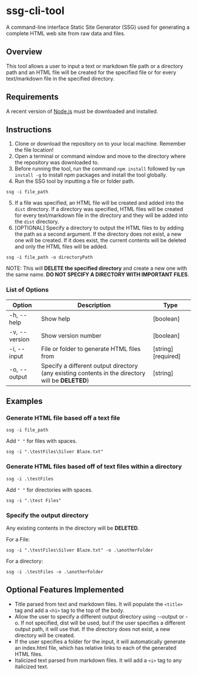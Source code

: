 # ssg-cli-tool
 A command-line interface Static Site Generator (SSG) used for generating a complete HTML web site from raw data and files.
 
 ## Overview
 This tool allows a user to input a text or markdown file path or a directory path and an HTML file will be created for the specified file or for every text/markdown file in the specified directory.
 ## Requirements
 A recent version of [Node.js](https://nodejs.org/en/) must be downloaded and installed.
 
 ## Instructions
 1.  Clone or download the repository on to your local machine.  Remember the file location!
 2.  Open a terminal or command window and move to the directory where the repository was downloaded to.
 3.  Before running the tool, run the command ```npm install``` followed by ```npm install -g``` to install npm packages and install the tool globally.
 4.  Run the SSG tool by inputting a file or folder path.  
 ```
 ssg -i file_path
 ```
 5. If a file was specified, an HTML file will be created and added into the ```dist``` directory.  If a directory was specified, HTML files will be created for every text/markdown file in the directory and they will be added into the ```dist``` directory.
 6. [OPTIONAL] Specify a directory to output the HTML files to by adding the path as a second argument.  If the directory does not exist, a new one will be created.  If it does exist, the current contents will be deleted and only the HTML files will be added.
 ```
 ssg -i file_path -o directoryPath
 ```
 NOTE: This will <b>DELETE the specified directory</b> and create a new one with the same name.  <b>DO NOT SPECIFY A DIRECTORY WITH IMPORTANT FILES</b>.
 ### List of Options
 |Option| Description| Type|
 |------|------------|-----|
 |-h, --help| Show help | [boolean]|
 |-v, --version| Show version number | [boolean] |
 |-i, --input| File or folder to generate HTML files from| [string] [required]|
 |-o, --output| Specify a different output directory (any existing contents in the directory will be <b>DELETED</b>)| [string]|
 
 ## Examples
 ### Generate HTML file based off a text file
 ```
 ssg -i file_path
 ```
 Add ```" "``` for files with spaces.
 ```
 ssg -i ".\testFiles\Silver Blaze.txt"
 ```
 ### Generate HTML files based off of text files within a directory
 ```
 ssg -i .\testFiles
 ```
  Add ```" "``` for directories with spaces.
 ```
 ssg -i ".\test Files"
 ```
 ### Specify the output directory
 Any existing contents in the directory will be <b>DELETED</b>.
   
 For a File:
 ```
 ssg -i ".\testFiles\Silver Blaze.txt" -o .\anotherFolder
 ```
 For a directory:
 ```
 ssg -i .\testFiles -o .\anotherFolder
 ```
## Optional Features Implemented
- Title parsed from text and markdown files. It will populate the ```<title>``` tag and add a ```<h1>``` tag to the top of the body.
- Allow the user to specify a different output directory using --output or -o. If not specified, dist will be used, but if the user specifies a different output path, it will use that.  If the directory does not exist, a new directory will be created.
- If the user specifies a folder for the input, it will automatically generate an index.html file, which has relative links to each of the generated HTML files.
- Italicized text parsed from markdown files. It will add a ```<i>``` tag to any italicized text.
